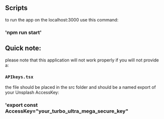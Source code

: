 ## Scripts

to run the app on the localhost:3000 use this command:

### 'npm run start'

## Quick note:

please note that this application will not work properly if you will not provide a:

### `APIkeys.tsx`

the file should be placed in the src folder and should be a named export of your Unsplash AccessKey:

### 'export const AccessKey="your_turbo_ultra_mega_secure_key"
